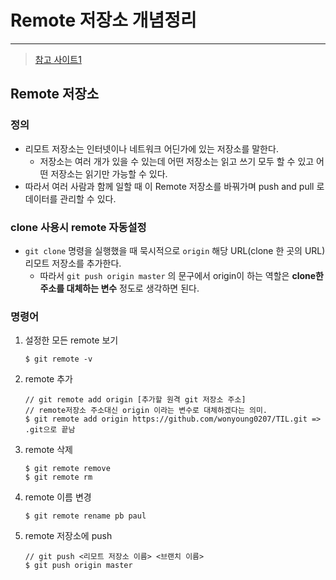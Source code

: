 # Remote 저장소 개념정리 

---

>[참고 사이트1](https://git-scm.com/book/ko/v2/Git%EC%9D%98-%EA%B8%B0%EC%B4%88-%EB%A6%AC%EB%AA%A8%ED%8A%B8-%EC%A0%80%EC%9E%A5%EC%86%8C)

## Remote 저장소

### 정의

- 리모트 저장소는 인터넷이나 네트워크 어딘가에 있는 저장소를 말한다.
  - 저장소는 여러 개가 있을 수 있는데 어떤 저장소는 읽고 쓰기 모두 할 수 있고 어떤 저장소는 읽기만 가능할 수 있다.
- 따라서 여러 사람과 함께 일할 때 이 Remote 저장소를 바꿔가며 push and pull 로 데이터를 관리할 수 있다. 

### clone 사용시 remote 자동설정

- `git clone` 명령을 실행했을 때 묵시적으로 `origin` 해당 URL(clone 한 곳의 URL) 리모트 저장소를 추가한다. 
  - 따라서 `git push origin master` 의 문구에서 origin이 하는 역할은 **clone한 주소를 대체하는 변수** 정도로 생각하면 된다. 

### 명령어

1. 설정한 모든 remote 보기

   ```
   $ git remote -v
   ```

2. remote 추가 

   ```
   // git remote add origin [추가할 원격 git 저장소 주소]
   // remote저장소 주소대신 origin 이라는 변수로 대체하겠다는 의미. 
   $ git remote add origin https://github.com/wonyoung0207/TIL.git => .git으로 끝남 
   ```

3. remote 삭제 

   ```
   $ git remote remove
   $ git remote rm 
   ```

4. remote 이름 변경

   ``` 
   $ git remote rename pb paul
   ```

5. remote 저장소에 push 

   ```
   // git push <리모트 저장소 이름> <브랜치 이름> 
   $ git push origin master
   ```


